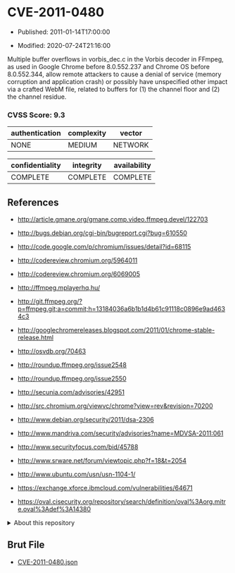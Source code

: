 # CVE-2011-0480

- Published: 2011-01-14T17:00:00

- Modified: 2020-07-24T21:16:00

Multiple buffer overflows in vorbis_dec.c in the Vorbis decoder in FFmpeg, as used in Google Chrome before 8.0.552.237 and Chrome OS before 8.0.552.344, allow remote attackers to cause a denial of service (memory corruption and application crash) or possibly have unspecified other impact via a crafted WebM file, related to buffers for (1) the channel floor and (2) the channel residue.

### CVSS Score: **9.3**

| authentication | complexity | vector |
| --- | --- | --- |
| NONE | MEDIUM | NETWORK |

| confidentiality | integrity | availability |
| --- | --- | --- |
| COMPLETE | COMPLETE | COMPLETE |

## References

* http://article.gmane.org/gmane.comp.video.ffmpeg.devel/122703

* http://bugs.debian.org/cgi-bin/bugreport.cgi?bug=610550

* http://code.google.com/p/chromium/issues/detail?id=68115

* http://codereview.chromium.org/5964011

* http://codereview.chromium.org/6069005

* http://ffmpeg.mplayerhq.hu/

* http://git.ffmpeg.org/?p=ffmpeg.git;a=commit;h=13184036a6b1b1d4b61c91118c0896e9ad4634c3

* http://googlechromereleases.blogspot.com/2011/01/chrome-stable-release.html

* http://osvdb.org/70463

* http://roundup.ffmpeg.org/issue2548

* http://roundup.ffmpeg.org/issue2550

* http://secunia.com/advisories/42951

* http://src.chromium.org/viewvc/chrome?view=rev&revision=70200

* http://www.debian.org/security/2011/dsa-2306

* http://www.mandriva.com/security/advisories?name=MDVSA-2011:061

* http://www.securityfocus.com/bid/45788

* http://www.srware.net/forum/viewtopic.php?f=18&t=2054

* http://www.ubuntu.com/usn/usn-1104-1/

* https://exchange.xforce.ibmcloud.com/vulnerabilities/64671

* https://oval.cisecurity.org/repository/search/definition/oval%3Aorg.mitre.oval%3Adef%3A14380

<details>
<summary>About this repository</summary> 

  This repository is part of the project [Live Hack CVE](https://github.com/Live-Hack-CVE). Main website can be found [www.live-hack.org](https://www.live-hack.org) 
  
  Made by [Sn0wAlice](https://github.com/Sn0wAlice) for the people that care about security and need to have a feed of the latest CVEs. Hope you enjoy it, don't forget to star the repo and follow me on [Twitter](https://twitter.com/Sn0wAlice) and [Github](https://github.com/Sn0wAlice). And that is my [personnal website](https://www.alice-snow.me/)

  - [Home Page](https://github.com/Live-Hack-CVE)
  - [Framework](https://github.com/Live-Hack-CVE/cve-framework)
  - [CVE database](https://github.com/Live-Hack-CVE/full_database)
  - [Changelog](https://github.com/Live-Hack-CVE/Changelog)
</details>

## Brut File

* [CVE-2011-0480.json](https://raw.githubusercontent.com/Live-Hack-CVE/full_database/main/cves/2011/CVE-2011-0480.json)

